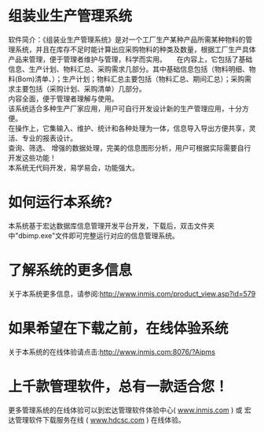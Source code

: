 # 组装业生产管理系统

 软件简介：《组装业生产管理系统》是对一个工厂生产某种产品所需某种物料的管理系统，并且在库存不足时能计算出应采购物料的种类及数量，根据工厂生产具体产品来管理，便于管理者维护与管理，科学而实用。　　在内容上，它包括了基础信息、生产计划、物料汇总、采购需求几部分。其中基础信息包括（物料明细、物料(Bom)清单、）；生产计划；物料汇总主要包括（物料汇总、期间汇总）；采购需求主要包括（采购计划、采购清单）几部分。  
 内容全面，便于管理者理解与使用。 　　  
 该系统适合多种生产厂家应用，用户可自行开发设计新的生产管理应用，十分方便。 　　  
 在操作上，它集输入、维护、统计和各种处理为一体，信息导入导出方便共享，灵活、专业的报表设计。  
 查询、筛选、 增强的数据处理，完美的信息图形分析，用户可根据实际需要自行开发这些功能！ 　　  
 本系统无代码开发，易学易会，功能强大。

# 如何运行本系统?

本系统基于宏达数据库信息管理开发平台开发，下载后，双击文件夹中"dbimp.exe"文件即可完整运行对应的信息管理系统。

# 了解系统的更多信息

关于本系统更多信息，请参阅:http://www.inmis.com/product_view.asp?id=579

# 如果希望在下载之前，在线体验系统

关于本系统的在线体验请点击:http://www.inmis.com:8076/?Aipms

# 上千款管理软件，总有一款适合您！

更多管理系统的在线体验可以到宏达管理软件体验中心( www.inmis.com ) 或 宏达管理软件下载服务在线 ( www.hdcsc.com ) 在线体验。

